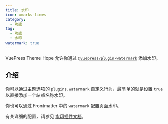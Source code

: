 ```yaml
---
title: 水印
icon: xmarks-lines
category:
  - 功能
tag:
  - 功能
  - 水印
watermark: true
---
```


VuePress Theme Hope 允许你通过 [`@vuepress/plugin-watermark`][watermark] 添加水印。

<!-- more -->

## 介绍

你可以通过主题选项的 `plugins.watermark` 自定义行为，最简单的就是设置 `true` 以直接添加一个站点名称水印。

你也可以通过 Frontmatter 中的 `watermark` 配置页面水印。

有关详细的配置，请参见 [水印插件文档][watermark-config]。

[watermark]: https://ecosystem.vuejs.press/zh/plugins/features/watermark.html
[watermark-config]: https://ecosystem.vuejs.press/zh/plugins/features/watermark.html#options
